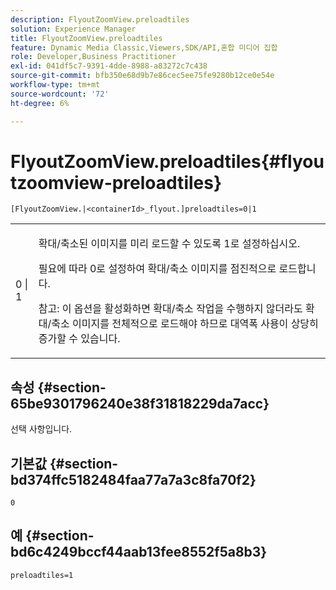 ```yaml
---
description: FlyoutZoomView.preloadtiles
solution: Experience Manager
title: FlyoutZoomView.preloadtiles
feature: Dynamic Media Classic,Viewers,SDK/API,혼합 미디어 집합
role: Developer,Business Practitioner
exl-id: 041df5c7-9391-4dde-8988-a83272c7c438
source-git-commit: bfb350e68d9b7e86cec5ee75fe9280b12ce0e54e
workflow-type: tm+mt
source-wordcount: '72'
ht-degree: 6%

---
```


# FlyoutZoomView.preloadtiles{#flyoutzoomview-preloadtiles}

`[FlyoutZoomView.|<containerId>_flyout.]preloadtiles=0|1`

<table id="table_E314540D347D47699C04EB80D20C0721"> 
 <tbody> 
  <tr> 
   <td colname="col1"> <p> <span class="codeph"> 0 | 1</span> </p> </td> 
   <td colname="col2"> <p> 확대/축소된 이미지를 미리 로드할 수 있도록 <span class="codeph"> 1</span>로 설정하십시오. </p> <p>필요에 따라 <span class="codeph"> 0</span>로 설정하여 확대/축소 이미지를 점진적으로 로드합니다. </p> <p> <p>참고: 이 옵션을 활성화하면 확대/축소 작업을 수행하지 않더라도 확대/축소 이미지를 전체적으로 로드해야 하므로 대역폭 사용이 상당히 증가할 수 있습니다. </p> </p> </td> 
  </tr> 
 </tbody> 
</table>

## 속성 {#section-65be9301796240e38f31818229da7acc}

선택 사항입니다.

## 기본값 {#section-bd374ffc5182484faa77a7a3c8fa70f2}

`0`

## 예 {#section-bd6c4249bccf44aab13fee8552f5a8b3}

`preloadtiles=1`
